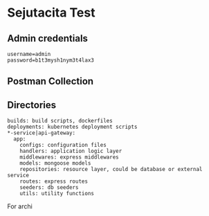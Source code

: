 # Sejutacita Test

## Admin credentials
```
username=admin
password=b1t3mysh1nym3t4lax3
```

## Postman Collection


## Directories
```
builds: build scripts, dockerfiles
deployments: kubernetes deployment scripts
*-service|api-gateway: 
  app:
    configs: configuration files
    handlers: application logic layer
    middlewares: express middlewares
    models: mongoose models
    repositories: resource layer, could be database or external service
    routes: express routes
    seeders: db seeders
    utils: utility functions
```

For archi